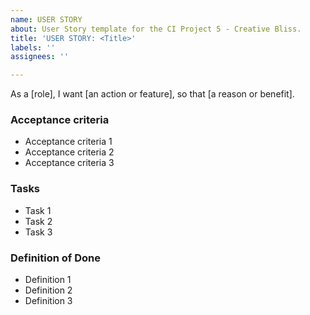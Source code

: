 ```yaml
---
name: USER STORY
about: User Story template for the CI Project 5 - Creative Bliss.
title: 'USER STORY: <Title>'
labels: ''
assignees: ''

---
```


As a [role], I want [an action or feature], so that [a reason or benefit].

### Acceptance criteria
- Acceptance criteria 1
- Acceptance criteria 2
- Acceptance criteria 3

### Tasks
- Task 1
- Task 2
- Task 3

### Definition of Done
- Definition 1
- Definition 2
- Definition 3
